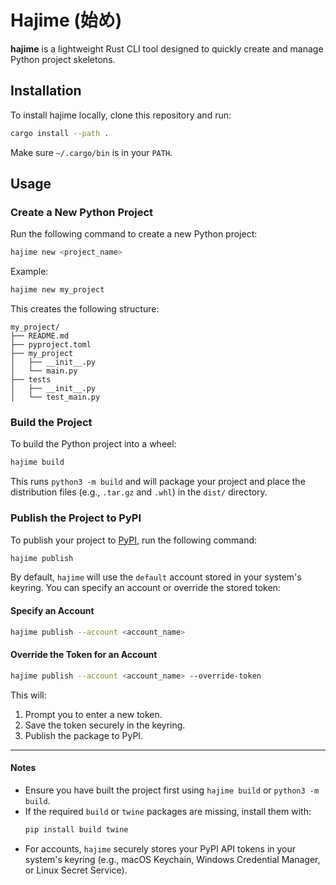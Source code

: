 # Hajime (始め)

**hajime** is a lightweight Rust CLI tool designed to quickly create and manage Python project skeletons. 

## Installation

To install hajime locally, clone this repository and run:

```bash
cargo install --path .
```

Make sure `~/.cargo/bin` is in your `PATH`.

## Usage

### Create a New Python Project
Run the following command to create a new Python project:

```bash
hajime new <project_name>
```

Example:
```bash
hajime new my_project
```

This creates the following structure:
```
my_project/
├── README.md
├── pyproject.toml
├── my_project
│   ├── __init__.py
│   └── main.py
├── tests
│   ├── __init__.py
│   └── test_main.py
```

### Build the Project
To build the Python project into a wheel:

```bash
hajime build
```

This runs `python3 -m build` and will package your project and place the distribution files (e.g., `.tar.gz` and `.whl`) in the `dist/` directory.

### Publish the Project to PyPI
To publish your project to [PyPI](https://pypi.org), run the following command:

```bash
hajime publish
```

By default, `hajime` will use the `default` account stored in your system's keyring. You can specify an account or override the stored token:

#### Specify an Account

```bash
hajime publish --account <account_name>
```

#### Override the Token for an Account

```bash
hajime publish --account <account_name> --override-token
```

This will:
1. Prompt you to enter a new token.
2. Save the token securely in the keyring.
3. Publish the package to PyPI.

---

#### Notes
- Ensure you have built the project first using `hajime build` or `python3 -m build`.
- If the required `build` or `twine` packages are missing, install them with:
  ```bash
  pip install build twine
  ```
- For accounts, `hajime` securely stores your PyPI API tokens in your system's keyring (e.g., macOS Keychain, Windows Credential Manager, or Linux Secret Service).